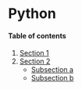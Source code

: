 # Python
#### Table of contents

1. [Section 1](#section-1)
2. [Section 2](#section-2)
    - [Subsection a](#subsection-a)
    - [Subsection b](#subsection-b)
